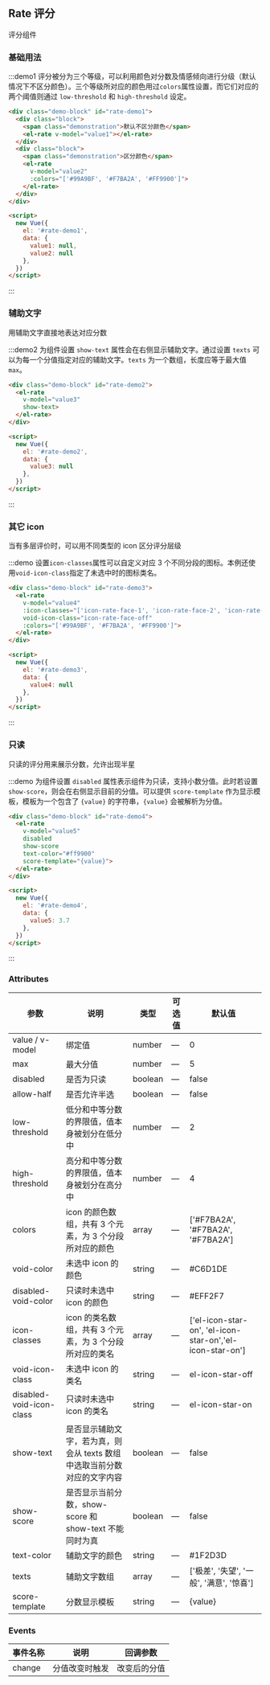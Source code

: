 ## Rate 评分

评分组件

### 基础用法

:::demo1 评分被分为三个等级，可以利用颜色对分数及情感倾向进行分级（默认情况下不区分颜色）。三个等级所对应的颜色用过`colors`属性设置，而它们对应的两个阈值则通过 `low-threshold` 和 `high-threshold` 设定。
``` html
<div class="demo-block" id="rate-demo1">
  <div class="block">
    <span class="demonstration">默认不区分颜色</span>
    <el-rate v-model="value1"></el-rate>
  </div>
  <div class="block">
    <span class="demonstration">区分颜色</span>
    <el-rate
      v-model="value2"
      :colors="['#99A9BF', '#F7BA2A', '#FF9900']">
    </el-rate>
  </div>
</div>

<script>
  new Vue({
    el: '#rate-demo1',
    data: {
      value1: null,
      value2: null
    },
  })
</script>
```
:::

### 辅助文字

用辅助文字直接地表达对应分数

:::demo2 为组件设置 `show-text` 属性会在右侧显示辅助文字。通过设置 `texts` 可以为每一个分值指定对应的辅助文字。`texts` 为一个数组，长度应等于最大值 `max`。
``` html
<div class="demo-block" id="rate-demo2">
  <el-rate
    v-model="value3"
    show-text>
  </el-rate>
</div>

<script>
  new Vue({
    el: '#rate-demo2',
    data: {
      value3: null
    },
  })
</script>
```
:::

### 其它 icon

当有多层评价时，可以用不同类型的 icon 区分评分层级

:::demo 设置`icon-classes`属性可以自定义对应 3 个不同分段的图标。本例还使用`void-icon-class`指定了未选中时的图标类名。
``` html
<div class="demo-block" id="rate-demo3">
  <el-rate
    v-model="value4"
    :icon-classes="['icon-rate-face-1', 'icon-rate-face-2', 'icon-rate-face-3']"
    void-icon-class="icon-rate-face-off"
    :colors="['#99A9BF', '#F7BA2A', '#FF9900']">
  </el-rate>
</div>

<script>
  new Vue({
    el: '#rate-demo3',
    data: {
      value4: null
    },
  })
</script>

```
:::

### 只读

只读的评分用来展示分数，允许出现半星

:::demo 为组件设置 `disabled` 属性表示组件为只读，支持小数分值。此时若设置 `show-score`，则会在右侧显示目前的分值。可以提供 `score-template` 作为显示模板，模板为一个包含了 `{value}` 的字符串，`{value}` 会被解析为分值。
```html
<div class="demo-block" id="rate-demo4">
  <el-rate
    v-model="value5"
    disabled
    show-score
    text-color="#ff9900"
    score-template="{value}">
  </el-rate>
</div>

<script>
  new Vue({
    el: '#rate-demo4',
    data: {
      value5: 3.7
    },
  })
</script>
```
:::

### Attributes
| 参数      | 说明    | 类型      | 可选值       | 默认值   |
|---------- |-------- |---------- |-------------  |-------- |
| value / v-model | 绑定值 | number | — | 0 |
| max | 最大分值 | number | — | 5 |
| disabled | 是否为只读 | boolean | — | false |
| allow-half | 是否允许半选 | boolean | — | false |
| low-threshold | 低分和中等分数的界限值，值本身被划分在低分中 | number | — | 2 |
| high-threshold | 高分和中等分数的界限值，值本身被划分在高分中 | number | — | 4 |
| colors | icon 的颜色数组，共有 3 个元素，为 3 个分段所对应的颜色 | array | — | ['#F7BA2A', '#F7BA2A', '#F7BA2A'] |
| void-color | 未选中 icon 的颜色 | string | — | #C6D1DE |
| disabled-void-color | 只读时未选中 icon 的颜色 | string | — | #EFF2F7 |
| icon-classes | icon 的类名数组，共有 3 个元素，为 3 个分段所对应的类名 | array | — | ['el-icon-star-on', 'el-icon-star-on','el-icon-star-on'] |
| void-icon-class | 未选中 icon 的类名 | string | — | el-icon-star-off |
| disabled-void-icon-class | 只读时未选中 icon 的类名 | string | — | el-icon-star-on |
| show-text | 是否显示辅助文字，若为真，则会从 texts 数组中选取当前分数对应的文字内容 | boolean | — | false |
| show-score | 是否显示当前分数，show-score 和 show-text 不能同时为真 | boolean | — | false |
| text-color | 辅助文字的颜色 | string | — | #1F2D3D |
| texts | 辅助文字数组 | array | — | ['极差', '失望', '一般', '满意', '惊喜'] |
| score-template | 分数显示模板 | string | — | {value} |

### Events
| 事件名称      | 说明    | 回调参数      |
|---------- |-------- |---------- |
| change | 分值改变时触发 | 改变后的分值 |

